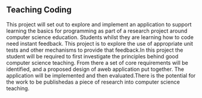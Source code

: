 Teaching Coding
---------------
This project will set out to explore and implement an application to support learning the basics for programming as part of a research project around computer science education. Students whilst they are learning how to code need instant feedback.  This project is to explore the use of appropriate unit tests and other mechanisms to provide that feedback.In this project the student will be required to first investigate the principles behind good computer science teaching.  From there a set of core requirements will be identified, and a proposed design of aweb application put together.  The application will be implemented and then evaluated.There is the potential for the work to be publishedas a piece of research into computer science teaching.
